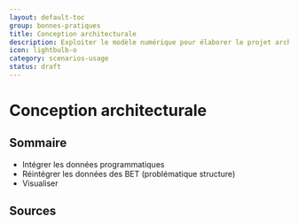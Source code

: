 ```yaml
---
layout: default-toc
group: bonnes-pratiques
title: Conception architecturale
description: Exploiter le modèle numérique pour élaborer le projet architectural.
icon: lightbulb-o
category: scenarios-usage
status: draft
---
```


# Conception architecturale

## Sommaire

* Intégrer les données programmatiques
* Réintégrer les données des BET (problématique structure)
* Visualiser

## Sources
